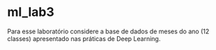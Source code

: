 # ml_lab3
Para esse laboratório considere a base de dados de meses do ano (12 classes) apresentado nas práticas de Deep Learning.

